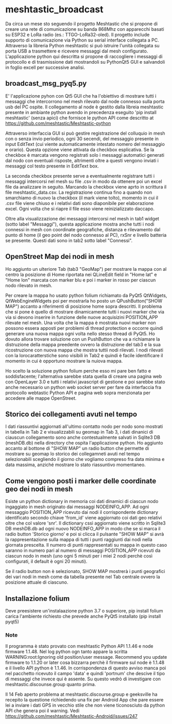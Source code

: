 # meshtastic_broadcast
Da circa un mese sto seguendo il progetto Meshtastic che si propone di creare una rete di comunicazione su banda 868Mhz con apparecchi basati su ESP32 e LoRa radio (es.: TTGO-LoRa32-oled). Il progetto include supporto di comunicazione via Python su serial interface collegata a PC. Attraverso la libreria Python meshtastic si può istruire l'unità collegata su porta USB a trasmettere e ricevere messaggi dal mesh configurato. L'applicazione python qui descritta si propone di raccogliere i messaggi di protocollo e di trasmissione dati mostrandoli su PythonQt5 GUI e salvandoli in foglio excell per successive analisi.

## broadcast_msg_pyq5.py
E' l'applicazione pyhon con Qt5 GUI che ha l'obiettivo di mostrare tutti i messaggi che intercorrono nel mesh rilevato dal node connesso sulla porta usb del PC ospite. Il collegamento al node è gestito dalla libreia meshtastic presente in ambiante python avendo in precedenza eseguito 'pip install meshtastic' (senza apici) che fornisce le python API come descritto at https://github.com/meshtastic/Meshtastic-python

Attraverso interfaccia GUI si può gestire registrazione del colluquio in mesh con o senza invio periodico, ogni 30 secendi, del messaggio presente in input EditText (cui viente automaticamente intestato nomero del messaggio e orario). Questa opzione viene attivata da checkbox esplicativa. Se la checkbox è marcata vengono registrati solo i messaggi automatici generati dal nodo con eventuali risposte, altrimenti oltre a questi vengono inviati i messaggi col testo presente in EditText box.

La seconda checkbox presente serve a eventualmente registrare tutti i messaggi intercorsi nel mesh su file .csv in modo da ottenere poi un excel file da analizzare in seguito. Marcando la checkbox viene aprto in scrittura il file meshtastic_data.csv. La registrazione continua fino a quando non smarchiamo di nuovo la checkbox (il mark viene tolto), momento in cui il .csv file viene chiuso e i relativi dati sono diaponibile per elaborazione excel. Ogni volta che si riapre il file esso viene reinizializzato daccapo.

Oltre alla visualizzazione dei messaggi intercorsi nel mesh in tab1 widget (sotto label "Messaggi"), questa applicazione mostra anche tutti i nodi connessi in mesh con coordinate geografiche, distanza e rilevamento dal punto di home (il geo point del nodo connesso al PC), rxSnr e livello batteria se presente. Questi dati sono in tab2 sotto label "Connessi".

## OpenStreet Map dei nodi in mesh
Ho aggiunto un ulteriore Tab (tab3 "GeoMap") per mostrare la mappa con al centro la posizione di Home riportata nei QLineEdit field in "Home lat" e "Home lon" marcata con marker blu e poi i marker in rosso per ciascun nodo rilevato in mesh.

Per creare la mappa ho usato python folium richiamato da PyQt5 QtWidgets, QtWebEngineWidgets poi per mostrarla ho posto un QPushButton("SHOW MAP") accanto a riferimenti di posizione home sopra descritti. Il problema che si pone è quello di mostrare dinamicamente tutti i nuovi marker che via via si devono inserire in funzione delle nuove acquisizini POSITION_APP rilevate nel mesh. Una volta che la mappa è mostrata nuovi marker non possono essera apposti per problemi di thread protection e occorre quindi generare una nuova mappa ogni volta nello stesso thread di PyQt5. Ho dovuto allora trovare soluzione con un PushButton che va a richiamare la distruzione della mappa preedente ovvero la distruzione del tab3 e la sua ricostruzione con nuova mappa che mostra tuttii nodi rilevati. I nodi rilevati con la lorocaratterstiche sono visibili in Tab2 e quindi è facile identificare il momento in cui è opportuno mostrare la nuiova mappa.

Ho scelto la soluzione python folium perche esso mi pare ben fatto e soddisfacente; l'alternativa sarebbe stata quella di creare una pagina web con OpenLayer 3.0 e tutti i relativi javascript di gestione  e poi sarebbe stato anche necessario un python web socket server per fare da interfaccia fra protocollo webtastic Python API e pagina web sopra menzionata per accedere alle mappe OpenStreet.  


## Storico dei collegamenti avuti nel tempo
I dati riassuntivi aggiornati all'ultimo contatto nodo per nodo sono mostrati in tabella in Tab 2 e visualizzabili su geomap in Tab 3, i dati dinanici di ciauscun collegamento sono anche contestualmente salvati in Sqlite3 DB (meshDB.db) nella directory che ospita l'applicazione python. Ho aggiunto accanto al bottone di "SHOW MAP" un radio button che permette di mostrare su geomap lo storico dei collegamneti avuti nel tempo selezionabili scegliendo il giorno che vogliamo compreso fra data minima e data massima, anziché mostrare lo stato riassuntivo momentaneo.


## Come vengono posti i marker delle coordinate geo dei nodi in mesh
Esiste un python dictionary in memoria coi dati dinamici di ciascun nodo ingaggiato in mesh originato dai messaggi NODEINFO_APP. Ad ogni messaggio POSITION_APP ricevuto dai nodi il corrispondente dictionary identificato secondo chiave 'from_id' viene aggiornato coi dati geo relativi oltre che col valore 'snr'. Il dictionary cssì aggiornato viene scritto in Sqlite3 DB meshDB.db ad ogni nuovo NODEINFO_APP in modo che se si marca il radio button 'Storico giorno' e poi si clicca il pulsante "SHOW MAP" si avrà la rappresentazione sulla mappa di tutti i punti raggiunti dai nodi nella giornata prescelta. Il numero di punti rappresentati su mappa in questo caso saranno in numero pari al numero di messaggi POSITION_APP ricevuti da ciascun nodo in mesh (uno ogni 5 minuti per i miei 2 nodi perchè così configurati, il default è ogni 20 minuti).

Se il radio button non è selezionato, SHOW MAP mostrerà i punti geografici dei vari nodi in mesh come da tabella presente nel Tab centrale ovvero la posizione attuale di ciascuno.



## Installazione folium
Deve preesistere un'instalaazione python 3.7 o superiore, pip install folium carica l'ambiente richiesto che prevede anche PyQt5 installato (pip install pyqt5)


### Note
Il programma è stato provato con meshtastic Python API 1.1.46 e node firmware 1.1.48. Nel log python ogn tanto appare la scritta WARNING:root:Ignoring old position/user message. Recommend you update firmware to 1.1.20 or later cosa bizzarra perchè il firmware sul node è 1.1.48 e il livello API python è 1.1.46.
In corrispondenza di questo avviso manca poi nel pacchetto ricevuto il campo 'data' e quindi 'portnum' che descive il tipo di messaggi che invece qui è assente. Su questo vedrò di investigare con meshtastic.discounse.group quanto prima.

Il 14 Feb aperto problema at meshtastic.discourse.group e geeksville ha recepito la questione richiedendo una fix per Android App che pare essere lei a inviare i dati GPS in vecchio stile che non viene ticonosciuto da python API che genera poi il warning. Vedi https://github.com/meshtastic/Meshtastic-Android/issues/247
